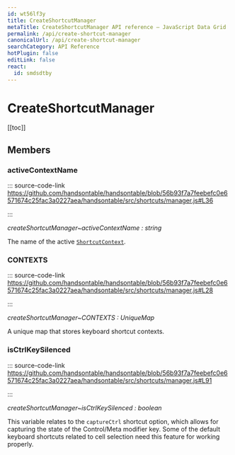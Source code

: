 ```yaml
---
id: wt56lf3y
title: CreateShortcutManager
metaTitle: CreateShortcutManager API reference – JavaScript Data Grid | Handsontable
permalink: /api/create-shortcut-manager
canonicalUrl: /api/create-shortcut-manager
searchCategory: API Reference
hotPlugin: false
editLink: false
react:
  id: smdsdtby
---
```


# CreateShortcutManager

[[toc]]
## Members

### activeContextName

::: source-code-link https://github.com/handsontable/handsontable/blob/56b93f7a7feebefc0e6571674c25fac3a0227aea/handsontable/src/shortcuts/manager.js#L36

:::

_createShortcutManager~activeContextName : string_

The name of the active [`ShortcutContext`](@/api/shortcutContext.md).



### CONTEXTS

::: source-code-link https://github.com/handsontable/handsontable/blob/56b93f7a7feebefc0e6571674c25fac3a0227aea/handsontable/src/shortcuts/manager.js#L28

:::

_createShortcutManager~CONTEXTS : UniqueMap_

A unique map that stores keyboard shortcut contexts.



### isCtrlKeySilenced

::: source-code-link https://github.com/handsontable/handsontable/blob/56b93f7a7feebefc0e6571674c25fac3a0227aea/handsontable/src/shortcuts/manager.js#L91

:::

_createShortcutManager~isCtrlKeySilenced : boolean_

This variable relates to the `captureCtrl` shortcut option,
which allows for capturing the state of the Control/Meta modifier key.
Some of the default keyboard shortcuts related to cell selection need this feature for working properly.
